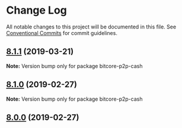 # Change Log

All notable changes to this project will be documented in this file.
See [Conventional Commits](https://conventionalcommits.org) for commit guidelines.

## [8.1.1](https://github.com/bitpay/bitcore-p2p/compare/v8.1.0...v8.1.1) (2019-03-21)

**Note:** Version bump only for package bitcore-p2p-cash

## [8.1.0](https://github.com/bitpay/bitcore-p2p/compare/v5.0.0-beta.44...v8.1.0) (2019-02-27)

**Note:** Version bump only for package bitcore-p2p-cash

## [8.0.0](https://github.com/bitpay/bitcore-p2p/compare/v5.0.0-beta.44...v8.0.0) (2019-02-27)
